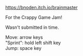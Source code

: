 https://bnoden.itch.io/brainmaster

For the Crappy Game Jam!  
  
Wasn't submitted in time.  
  


Move: arrow keys  
"Sprint": hold left shift key  
Jump: space key  